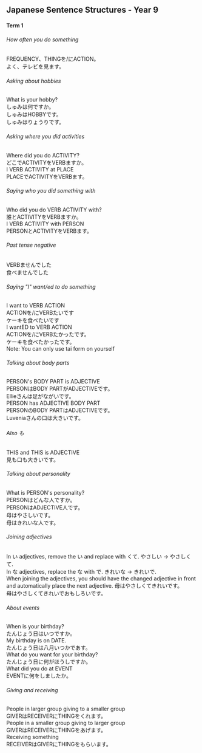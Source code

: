 <head>
  <title>Year 9 Japanese Sentence Structures</title>
</head>
<body>
  <h2>Japanese Sentence Structures - Year 9</h2>
  <h4>Term 1</h4>
  <h6>How often you do something</h6>
  <p>FREQUENCY、THINGを/にACTION。<br>よく、テレビを見ます。</p>
  <h6>Asking about hobbies</h6>
  <p>What is your hobby?<br>しゅみは何ですか。<br>しゅみはHOBBYです。<br>しゅみはりょうりです。</p>
  <h6>Asking where you did activities</h6>
  <p>Where did you do ACTIVITY?<br>どこでACTIVITYをVERBますか。<br>I VERB ACTIVITY at PLACE<br>PLACEでACTIVITYをVERBます。</p>
  <h6>Saying who you did something with</h6>
  <p>Who did you do VERB ACTIVITY with?<br>誰とACTIVITYをVERBますか。<br>I VERB ACTIVITY with PERSON<br>PERSONとACTIVITYをVERBます。<br></p>
  <h6>Past tense negative</h6>
  <p>VERBませんでした<br>食べませんでした</p>
  <h6>Saying "I" want/ed to do something</h6>
  <p>I want to VERB ACTION<br>ACTIONを/にVERBたいです<br>ケーキを食べたいです<br>I wantED to VERB ACTION<br>ACTIONを/にVERBたかったです。<br>ケーキを食べたかったです。<br>Note: You can only use tai form on yourself</p>
  <h6>Talking about body parts</h6>
  <p>PERSON's BODY PART is ADJECTIVE<br>PERSONはBODY PARTがADJECTIVEです。<br>Ellieさんは足がながいです。<br>PERSON has ADJECTIVE BODY PART<br>PERSONのBODY PARTはADJECTIVEです。<br>Luveniaさんの口は大きいです。</p>
  <h6>Also も</h6>
  <p>THIS and THIS is ADJECTIVE<br>見も口も大きいです。</p>
  <h6>Talking about personality</h6>
  <p>What is PERSON's personality?<br>PERSONはどんな人ですか。<br>PERSONはADJECTIVE人です。<br>母はやさしいです。<br>母はきれいな人です。</p>
  <h6>Joining adjectives</h6>
  <p>In い adjectives, remove the い and replace with くて. やさしい -> やさしくて.<br>In な adjectives, replace the な with で. きれいな -> きれいで.<br>When joining the adjectives, you should have the changed adjective in front and automatically place the next adjective. 母はやさしくてきれいです。<br>母はやさしくてきれいでおもしろいです。</p>
  <h6>About events</h6>
  <p>When is your birthday?<br>たんじょう日はいつですか。<br>My birthday is on DATE.<br>たんじょう日は八月いつかであす。<br>What do you want for your birthday?<br>たんじょう日に何がほうしですか。<br>What did you do at EVENT<br>EVENTに何をしましたか。</p>
  <h6>Giving and receiving</h6>
  <p>People in larger group giving to a smaller group<br>GIVERはRECEIVERにTHINGをくれます。<br>People in a smaller group giving to larger group<br>GIVERはRECEIVERにTHINGをあげます。<br>Receiving something<br>RECEIVERはGIVERにTHINGをもらいます。</p>
</body>